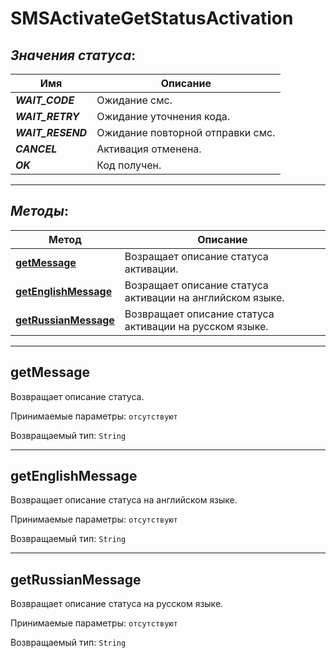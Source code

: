 # SMSActivateGetStatusActivation

## *Значения статуса*:

Имя | Описание
---- | ----
<em>**WAIT_CODE**</em> | Ожидание смс.
<em>**WAIT_RETRY**</em> | Ожидание уточнения кода.
<em>**WAIT_RESEND**</em> | Ожидание повторной отправки смс.
<em>**CANCEL**</em> | Активация отменена.
<em>**OK**</em> | Код получен.

<hr/>

## *Методы*:

Метод | Описание
------------- | -------------
[**getMessage**](SMSActivateGetStatusActivation.md#getMessage) |Возращает описание статуса активации.
[**getEnglishMessage**](SMSActivateGetStatusActivation.md#getEnglishMessage) | Возращает описание статуса активации на английском языке.
[**getRussianMessage**](SMSActivateGetStatusActivation.md#getRussianMessage) | Возвращает описание статуса активации на русском языке.

<hr/>

<a name="getMessage"></a>
## **getMessage**

Возвращает описание статуса.

Принимаемые параметры:
`отсутствуют`

Возвращаемый тип:
`String`

<hr/>

<a name="getEnglishMessage"></a>
## **getEnglishMessage**

Возвращает описание статуса на английском языке.

Принимаемые параметры:
`отсутствуют`

Возвращаемый тип:
`String`

<hr/>

<a name="getRussianMessage"></a>
## **getRussianMessage**

Возвращает описание статуса на русском языке.

Принимаемые параметры:
`отсутствуют`

Возвращаемый тип:
`String`
